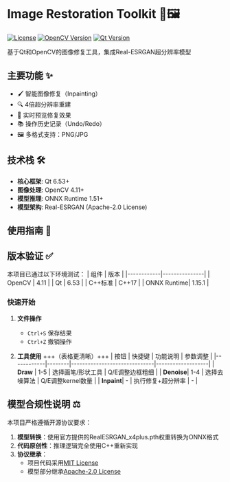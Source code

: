# Image Restoration Toolkit 🔧🖼️

[![License](https://img.shields.io/badge/License-MIT-yellow.svg)](LICENSE)
[![OpenCV Version](https://img.shields.io/badge/OpenCV-4.11%2B-blue)](https://opencv.org)
[![Qt Version](https://img.shields.io/badge/Qt-6.53%2B-green)](https://www.qt.io)

基于Qt和OpenCV的图像修复工具，集成Real-ESRGAN超分辨率模型

## 主要功能 ✨
- 🖌️ 智能图像修复（Inpainting）
- 🔍 4倍超分辨率重建
- 🎨 实时预览修复效果
- 📚 操作历史记录（Undo/Redo）
- 🖼️ 多格式支持：PNG/JPG

## 技术栈 🛠️
- **核心框架**: Qt 6.53+ 
- **图像处理**: OpenCV 4.11+
- **模型推理**: ONNX Runtime 1.51+
- **模型架构**: Real-ESRGAN (Apache-2.0 License)

## 使用指南 📖
## 版本验证 ✅
本项目已通过以下环境测试：
| 组件       | 版本          |
|------------|---------------|
| OpenCV     | 4.11         |
| Qt         | 6.53        |
| C++标准    | C++17         |
| ONNX Runtime| 1.15.1        |

### 快速开始
1. **文件操作**
   - `Ctrl+S` 保存结果
   - `Ctrl+Z` 撤销操作

2. **工具使用** +++（表格更清晰）+++
| 按钮       | 快捷键 | 功能说明                     | 参数调整          |
|------------|--------|------------------------------|-------------------|
| **Draw**   | 1-5    | 选择画笔/形状工具            | Q/E调整边框粗细   |
| **Denoise**| 1-4    | 选择去噪算法                 | Q/E调整kernel数量 |
| **Inpaint**| -      | 执行修复+超分辨率            | -                 |

## 模型合规性说明 ⚖️
本项目严格遵循开源协议要求：
1. **模型转换**：使用官方提供的RealESRGAN_x4plus.pth权重转换为ONNX格式
2. **代码原创性**：推理逻辑完全使用C++重新实现
3. **协议继承**：
   - 项目代码采用[MIT License](LICENSE)
   - 模型部分继承[Apache-2.0 License](RealESRGAN_LICENSE)
